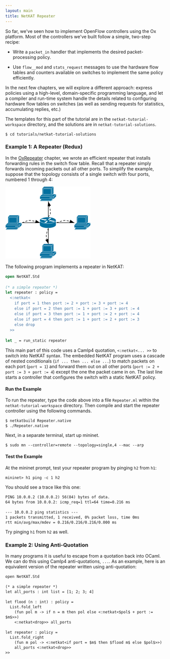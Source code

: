 ```yaml
---
layout: main
title: NetKAT Repeater
---
```


So far, we've seen how to implement OpenFlow controllers using the Ox
platform. Most of the controllers we've built follow a simple,
two-step recipe:

* Write a `packet_in` handler that implements the desired
  packet-processing policy.

* Use `flow__mod` and `stats_request` messages to use the hardware
  flow tables and counters available on switches to implement the same
  policy efficiently.

In the next few chapters, we will explore a different approach:
express policies using a high-level, domain-specific programming
language, and let a compiler and run-time system handle the details
related to configuring hardware flow tables on switches (as well as
sending requests for statistics, accumulating replies, etc.)

The templates for this part of the tutorial are in the
`netkat-tutorial-workspace` directory, and the solutions are in
`netkat-tutorial-solutions`.

~~~
$ cd tutorials/netkat-tutorial-solutions
~~~

### Example 1: A Repeater (Redux)

In the [OxRepeater](OxRepeater) chapter, we wrote an efficient
repeater that installs forwarding rules in the switch flow table.
Recall that a repeater simply forwards incoming packets out all other
ports. To simplify the example, suppose that the topology consists of
a single switch with four ports, numbered 1 through 4:

![Repeater](../images/repeater.png)

The following program implements a repeater in NetKAT:

~~~ ocaml
open NetKAT.Std

(* a simple repeater *)
let repeater : policy =
  <:netkat<
    if port = 1 then port := 2 + port := 3 + port := 4
    else if port = 2 then port := 1 + port := 3 + port := 4
    else if port = 3 then port := 1 + port := 2 + port := 4
    else if port = 4 then port := 1 + port := 2 + port := 3
    else drop
  >>

let _ = run_static repeater
~~~

This main part of this code uses a Camlp4 quotation,
<code><:netkat<... >></code> to switch into NetKAT syntax. The
embedded NetKAT program uses a cascade of nested conditionals
(<code>if ... then ... else ...</code>) to match packets on each port
(<code>port = 1</code>) and forward them out on all other ports
(<code>port := 2 + port := 3 + port := 4</code>) except the one the
packet came in on. The last line starts a controller that configures
the switch with a static NetKAT policy.

#### Run the Example

To run the repeater, type the code above into a file
<code>Repeater.ml</code> within the
<code>netkat-tutorial-workspace</code> directory. Then compile and
start the repeater controller using the following commands.
~~~
$ netkatbuild Repeater.native
$ ./Repeater.native
~~~
Next, in a separate terminal, start up mininet.
~~~
$ sudo mn --controller=remote --topology=single,4 --mac --arp
~~~

#### Test the Example

At the mininet prompt, test your repeater program by pinging <code>h2</code> from <code>h1</code>:
~~~
mininet> h1 ping -c 1 h2
~~~
You should see a trace like this one:
~~~
PING 10.0.0.2 (10.0.0.2) 56(84) bytes of data.
64 bytes from 10.0.0.2: icmp_req=1 ttl=64 time=0.216 ms

--- 10.0.0.2 ping statistics ---
1 packets transmitted, 1 received, 0% packet loss, time 0ms
rtt min/avg/max/mdev = 0.216/0.216/0.216/0.000 ms
~~~
Try pinging <code>h1</code> from <code>h2</code> as well.

### Example 2: Using Anti-Quotation

In many programs it is useful to escape from a quotation back into
OCaml. We can do this using Camlp4 anti-quotations,
<code>$...$</code>. As an example, here is an equivalent version of
the repeater written using anti-quotation:

~~~
open NetKAT.Std

(* a simple repeater *)
let all_ports : int list = [1; 2; 3; 4]

let flood (n : int) : policy =
  List.fold_left
    (fun pol m -> if n = m then pol else <:netkat<$pol$ + port := $m$>>)
    <:netkat<drop>> all_ports

let repeater : policy =
  List.fold_right
    (fun m pol -> <:netkat<if port = $m$ then $flood m$ else $pol$>>)
    all_ports <:netkat<drop>>
>>
~~~
